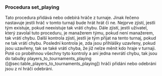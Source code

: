 
### Procedura set_playing

Tato procedura přidává nebo odebírá hráče z turnaje.
Jinak řečeno nastavuje jestli hráč v tomto turnaji bude hrát hrát či ne.
Nejprve zjistí, jestli tým existuje, pokud neexistuje tak vrátí chybu.
Dále zjistí, jestli uživatel, který zavolal tuto proceduru, je manažerem týmu,
pokud není manažerem, tak vrátí chybu.
Další kontrola zjistí, jestli je tým přijat na tento turnaj, pokud ne tak vrátí chybu.
Poslední kontrola je, zda jsou přihlášky uzavřeny,
pokud jsou uzavřeny, tak se také vrátí chyba, že již nelze měnit kdo hraje v turnaji.
Poté co proběhnou všechny tyto kontroly a ani jedna nevrátí chybu,
tak jsou do tabulky players_to_tournaments_playing ([@sec:table_players_to_tournaments_playing]) hráči přidáni nebo odebráni jsou z ní hráči odebráni.

